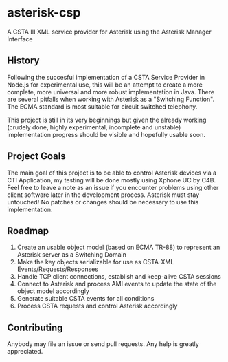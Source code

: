 # asterisk-csp
A CSTA III XML service provider for Asterisk using the Asterisk Manager Interface

## History
Following the succesful implementation of a CSTA Service Provider in Node.js for experimental use, this will be an attempt to create a more complete, more universal and more robust implementation in Java.
There are several pitfalls when working with Asterisk as a "Switching Function". The ECMA standard is most suitable for circuit switched telephony.

This project is still in its very beginnings but given the already working (crudely done, highly experimental, incomplete and unstable) implementation progress should be visible and hopefully usable soon.

## Project Goals
The main goal of this project is to be able to control Asterisk devices via a CTI Application, my testing will be done mostly using Xphone UC by C4B. Feel free to leave a note as an issue if you encounter problems using other client software later in the development process.
Asterisk must stay untouched! No patches or changes should be necessary to use this implementation.

## Roadmap
1. Create an usable object model (based on ECMA TR-88) to represent an Asterisk server as a Switching Domain
2. Make the key objects serializable for use as CSTA-XML Events/Requests/Responses
3. Handle TCP client connections, establish and keep-alive CSTA sessions
4. Connect to Asterisk and process AMI events to update the state of the object model accordingly
5. Generate suitable CSTA events for all conditions
6. Process CSTA requests and control Asterisk accordingly

## Contributing
Anybody may file an issue or send pull requests. Any help is greatly appreciated.
